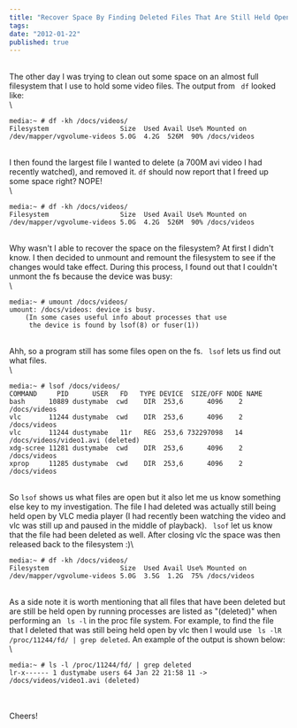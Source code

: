 ```yaml
---
title: "Recover Space By Finding Deleted Files That Are Still Held Open."
tags:
date: "2012-01-22"
published: true
---
```


\
The other day I was trying to clean out some space on an almost full
filesystem that I use to hold some video files. The output from ` df`
looked like:\
\

```nohighlight
media:~ # df -kh /docs/videos/
Filesystem                  Size  Used Avail Use% Mounted on
/dev/mapper/vgvolume-videos 5.0G  4.2G  526M  90% /docs/videos
```

\
I then found the largest file I wanted to delete (a 700M avi video I had
recently watched), and removed it. `df` should now report that I freed
up some space right? NOPE!\
\

```nohighlight
media:~ # df -kh /docs/videos/
Filesystem                  Size  Used Avail Use% Mounted on
/dev/mapper/vgvolume-videos 5.0G  4.2G  526M  90% /docs/videos
```

\
Why wasn't I able to recover the space on the filesystem? At first I
didn't know. I then decided to unmount and remount the filesystem to see
if the changes would take effect. During this process, I found out that
I couldn't unmont the fs because the device was busy:\
\

```nohighlight
media:~ # umount /docs/videos/
umount: /docs/videos: device is busy.
    (In some cases useful info about processes that use
     the device is found by lsof(8) or fuser(1))
```

\
Ahh, so a program still has some files open on the fs. ` lsof` lets us
find out what files.\
\

```nohighlight
media:~ # lsof /docs/videos/
COMMAND     PID      USER   FD   TYPE DEVICE  SIZE/OFF NODE NAME
bash      10889 dustymabe  cwd    DIR  253,6      4096    2 /docs/videos
vlc       11244 dustymabe  cwd    DIR  253,6      4096    2 /docs/videos
vlc       11244 dustymabe   11r   REG  253,6 732297098   14 /docs/videos/video1.avi (deleted)
xdg-scree 11281 dustymabe  cwd    DIR  253,6      4096    2 /docs/videos
xprop     11285 dustymabe  cwd    DIR  253,6      4096    2 /docs/videos
```

\
So `lsof` shows us what files are open but it also let me us know
something else key to my investigation. The file I had deleted was
actually still being held open by VLC media player (I had recently been
watching the video and vlc was still up and paused in the middle of
playback). ` lsof` let us know that the file had been deleted as well.
After closing vlc the space was then released back to the filesystem :)\

```nohighlight
media:~ # df -kh /docs/videos/
Filesystem                  Size  Used Avail Use% Mounted on
/dev/mapper/vgvolume-videos 5.0G  3.5G  1.2G  75% /docs/videos
```

\
As a side note it is worth mentioning that all files that have been
deleted but are still be held open by running processes are listed as
"(deleted)" when performing an ` ls -l` in the proc file system. For
example, to find the file that I deleted that was still being held open
by vlc then I would use ` ls -lR /proc/11244/fd/ | grep deleted`. An
example of the output is shown below:\
\

```nohighlight
media:~ # ls -l /proc/11244/fd/ | grep deleted
lr-x------ 1 dustymabe users 64 Jan 22 21:58 11 -> /docs/videos/video1.avi (deleted)
```

\
\
Cheers!
